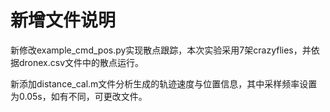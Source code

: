 # 新增文件说明

新修改example_cmd_pos.py实现散点跟踪，本次实验采用7架crazyflies，并依据dronex.csv文件中的散点运行。

新添加distance_cal.m文件分析生成的轨迹速度与位置信息，其中采样频率设置为0.05s，如有不同，可更改文件。
